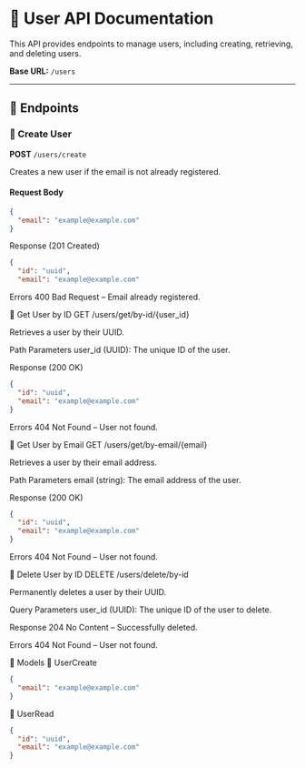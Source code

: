 # 📘 User API Documentation

This API provides endpoints to manage users, including creating, retrieving, and deleting users.

**Base URL:** `/users`

---

## 📌 Endpoints

### 🔹 Create User

**POST** `/users/create`

Creates a new user if the email is not already registered.

#### Request Body

```json
{
  "email": "example@example.com"
}
```
Response (201 Created)
```json 
{
  "id": "uuid",
  "email": "example@example.com"
```
Errors
400 Bad Request – Email already registered.

🔹 Get User by ID
GET /users/get/by-id/{user_id}

Retrieves a user by their UUID.

Path Parameters
user_id (UUID): The unique ID of the user.

Response (200 OK)
```json 
{
  "id": "uuid",
  "email": "example@example.com"
}
```
Errors
404 Not Found – User not found.

🔹 Get User by Email
GET /users/get/by-email/{email}

Retrieves a user by their email address.

Path Parameters
email (string): The email address of the user.

Response (200 OK)
```json 
{
  "id": "uuid",
  "email": "example@example.com"
}
```
Errors
404 Not Found – User not found.

🔹 Delete User by ID
DELETE /users/delete/by-id

Permanently deletes a user by their UUID.

Query Parameters
user_id (UUID): The unique ID of the user to delete.

Response
204 No Content – Successfully deleted.

Errors
404 Not Found – User not found.

🧱 Models
🔸 UserCreate
```json 
{
  "email": "example@example.com"
}
```
🔸 UserRead
```json  
{
  "id": "uuid",
  "email": "example@example.com"
}
```
